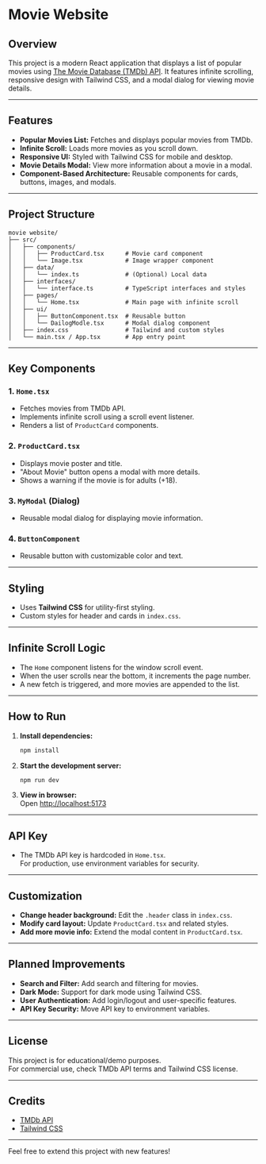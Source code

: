 # Movie Website

## Overview

This project is a modern React application that displays a list of popular movies using [The Movie Database (TMDb) API](https://www.themoviedb.org/documentation/api). It features infinite scrolling, responsive design with Tailwind CSS, and a modal dialog for viewing movie details.

---

## Features

- **Popular Movies List:** Fetches and displays popular movies from TMDb.
- **Infinite Scroll:** Loads more movies as you scroll down.
- **Responsive UI:** Styled with Tailwind CSS for mobile and desktop.
- **Movie Details Modal:** View more information about a movie in a modal.
- **Component-Based Architecture:** Reusable components for cards, buttons, images, and modals.

---

## Project Structure

```
movie website/
├── src/
│   ├── components/
│   │   ├── ProductCard.tsx      # Movie card component
│   │   └── Image.tsx            # Image wrapper component
│   ├── data/
│   │   └── index.ts             # (Optional) Local data
│   ├── interfaces/
│   │   └── interface.ts         # TypeScript interfaces and styles
│   ├── pages/
│   │   └── Home.tsx             # Main page with infinite scroll
│   ├── ui/
│   │   ├── ButtonComponent.tsx  # Reusable button
│   │   └── DailogModle.tsx      # Modal dialog component
│   ├── index.css                # Tailwind and custom styles
│   └── main.tsx / App.tsx       # App entry point
```

---

## Key Components

### 1. `Home.tsx`
- Fetches movies from TMDb API.
- Implements infinite scroll using a scroll event listener.
- Renders a list of `ProductCard` components.

### 2. `ProductCard.tsx`
- Displays movie poster and title.
- "About Movie" button opens a modal with more details.
- Shows a warning if the movie is for adults (+18).

### 3. `MyModal` (Dialog)
- Reusable modal dialog for displaying movie information.

### 4. `ButtonComponent`
- Reusable button with customizable color and text.

---

## Styling

- Uses **Tailwind CSS** for utility-first styling.
- Custom styles for header and cards in `index.css`.

---

## Infinite Scroll Logic

- The `Home` component listens for the window scroll event.
- When the user scrolls near the bottom, it increments the page number.
- A new fetch is triggered, and more movies are appended to the list.

---

## How to Run

1. **Install dependencies:**
   ```sh
   npm install
   ```
2. **Start the development server:**
   ```sh
   npm run dev
   ```
3. **View in browser:**  
   Open [http://localhost:5173](http://localhost:5173)

---

## API Key

- The TMDb API key is hardcoded in `Home.tsx`.  
  For production, use environment variables for security.

---

## Customization

- **Change header background:** Edit the `.header` class in `index.css`.
- **Modify card layout:** Update `ProductCard.tsx` and related styles.
- **Add more movie info:** Extend the modal content in `ProductCard.tsx`.

---

## Planned Improvements

- **Search and Filter:** Add search and filtering for movies.
- **Dark Mode:** Support for dark mode using Tailwind CSS.
- **User Authentication:** Add login/logout and user-specific features.
- **API Key Security:** Move API key to environment variables.

---

## License

This project is for educational/demo purposes.  
For commercial use, check TMDb API terms and Tailwind CSS license.

---

## Credits

- [TMDb API](https://www.themoviedb.org/documentation/api)
- [Tailwind CSS](https://tailwindcss.com/)

---

Feel free to extend this project with new features!